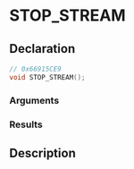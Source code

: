 # STOP_STREAM

## Declaration
```cpp
// 0x66915CE9
void STOP_STREAM();
```

### Arguments

### Results

## Description
